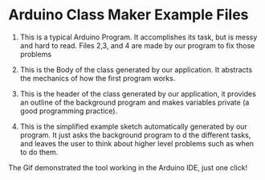 # Arduino Class Maker Example Files

1) This is a typical Arduino Program. It accomplishes its task, but  is messy and hard to read. Files 2,3, and 4 are made by our program to fix those problems

2) This is the Body of the class generated by our application. It abstracts the mechanics of how the first program works.

3) This is the header of the class generated by our application, it provides an outline of the background program and makes variables private (a good programming practice).

4) This is the simplified example sketch automatically generated by our program. It just asks the background program to d the different tasks, and leaves the user to think about higher level problems such as when to do them.

The Gif demonstrated the tool working in the Arduino IDE, just one click!

